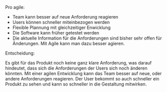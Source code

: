 Pro agile:
 - Team kann besser auf neue Anforderung reagieren
 - Users können schneller miteinbezogen werden
 - Flexible Plannung mit gleichzeitiger Enwicklung
 - Die Software kann früher getestet werden
 - Die aktuelle Information für die Anforderungen sind bisher sehr offen für Änderungen. Mit Agile kann man dazu besser agieren.




 Entscheidung:

 Es gibt für das Produkt noch keine ganz klare Anforderung, was darauf hindeutet, dass sich
 die Anforderungen der Users sich noch änderen könnten. Mit einer agilen Entwicklung kann
 das Team besser auf neue, oder andere Anforderungen reagieren. Der User bekommt so auch schneller
 ein Produkt zu sehen und kann so schneller in die Gestaltung mitwirken.
